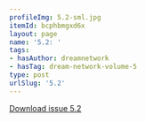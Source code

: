 ```yaml
---
profileImg: 5.2-sml.jpg
itemId: bcphbmgxd6x
layout: page
name: '5.2: '
tags:
- hasAuthor: dreamnetwork
- hasTag: dream-network-volume-5
type: post
urlSlug: '5.2'
---
```

<a href="../files/pdfs/Volume_5/5.2-Dream-Network-Bulletin_Volume-5-Number-2.pdf" download="">Download issue 5.2</a>